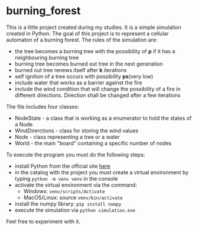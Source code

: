 # burning_forest
This is a little project created during my studies. 
It is a simple simulation created in Python.
The goal of this project is to represent a cellular automaton of a burning forest.
The rules of the simulation are:
- the tree becomes a burning tree with the possibility of **p** if it has a neighbouring burning tree
- burning tree becomes burned out tree in the next generation
- burned out tree renews itself after **k** iterations
- self ignition of a tree occurs with possibility **ps**(very low)
- include water that works as a barrier against the fire
- include the wind condition that will change the possibility of a fire in different directions. Direction shall be changed after a few iterations

The file includes four classes:
- NodeState - a class that is working as a enumerator to hold the states of a Node
- WindDirerctions - class for storing the wind values
- Node - class representing a tree or a water
- World - the main "board" containing a specific number of nodes

To execute the program you must do the following steps:
- install Python from the official site <a href = "https://www.python.org/">here</a>
- in the catalog with the project you must create a virtual environment by typing `python -m venv venv` in the console
- activate the virtual environment via the command:
  - Windows: `venv/scripts/Activate`
  - MacOS/Linux: source `venv/bin/activate`
- install the numpy library: `pip install numpy`
- execute the simulation via `python simulation.exe`

Feel free to experiment with it.
